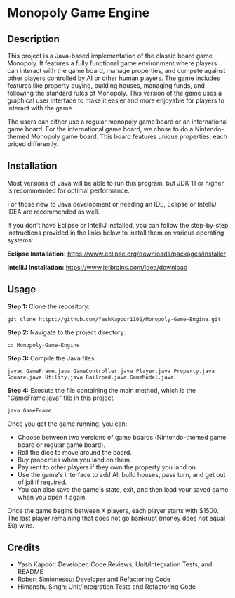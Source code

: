 # Monopoly Game Engine

## Description
This project is a Java-based implementation of the classic board game Monopoly. It features a fully 
functional game environment where players can interact with the game board, manage properties, and
compete against other players controlled by AI or other human players. The game includes features
like property buying, building houses, managing funds, and following the standard rules of Monopoly.
This version of the game uses a graphical user interface to make it easier and more enjoyable 
for players to interact with the game. 

The users can either use a regular monopoly game board or an international game board. 
For the international game board, we chose to do a Nintendo-themed Monopoly game board. 
This board features unique properties, each priced differently. 

## Installation
Most versions of Java will be able to run this program, but JDK 11 or higher is recommended 
for optimal performance.

For those new to Java development or needing an IDE, Eclipse or IntelliJ IDEA are
recommended as well.

If you don't have Eclipse or IntelliJ installed, you can follow the step-by-step instructions
provided in the links below to install them on various operating systems:

**Eclipse Installation:**
https://www.eclipse.org/downloads/packages/installer

**IntelliJ Installation:**
https://www.jetbrains.com/idea/download

## Usage
**Step 1:** Clone the repository:
```
git clone https://github.com/YashKapoor1102/Monopoly-Game-Engine.git
```
**Step 2:** Navigate to the project directory:
```
cd Monopoly-Game-Engine
```
**Step 3:** Compile the Java files:
```
javac GameFrame.java GameController.java Player.java Property.java Square.java Utility.java Railroad.java GameModel.java
```
**Step 4:** Execute the file containing the main method, which is the "GameFrame.java" file
in this project. 
```
java GameFrame
```

Once you get the game running, you can:
- Choose between two versions of game boards (Nintendo-themed game board or regular game board).
- Roll the dice to move around the board.
- Buy properties when you land on them.
- Pay rent to other players if they own the property you land on.
- Use the game's interface to add AI, build houses, pass turn, and get out of jail if required.
- You can also save the game's state, exit, and then load your saved game when you open it again.

Once the game begins between X players, each player starts with $1500. The last player remaining
that does not go bankrupt (money does not equal $0) wins.

## Credits
- Yash Kapoor: Developer, Code Reviews, Unit/Integration Tests, and README
- Robert Simionescu: Developer and Refactoring Code
- Himanshu Singh: Unit/Integration Tests and Refactoring Code
